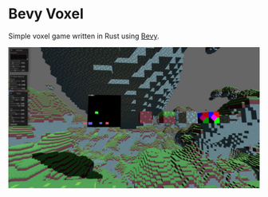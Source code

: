 # Bevy Voxel

Simple voxel game written in Rust using [Bevy](https://bevyengine.org/).

![Screenshot](assets/screenshot.jpg)
